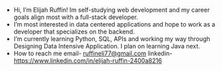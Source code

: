 - Hi, I’m Elijah Ruffin! Im self-studying web development and my career goals align most with a full-stack developer.
- I’m most interested in data centered applications and hope to work as a developer that specializes on the backend.
- I’m currently learning Python, SQL, APIs and working my way through Designing Data Intensive Application. I plan on learning Java next.
- How to reach me email- ruffineli77@gmail.com linkedin- https://www.linkedin.com/in/elijah-ruffin-2400a8216

<!---
ruffineli77/ruffineli77 is a ✨ special ✨ repository because its `README.md` (this file) appears on your GitHub profile.
You can click the Preview link to take a look at your changes.
--->
